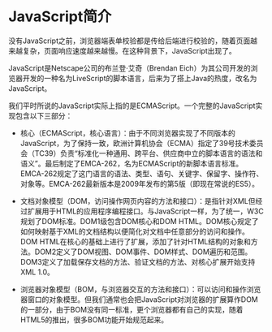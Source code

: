 # JavaScript简介

没有JavaScript之前，浏览器端表单校验都是传给后端进行校验的，随着页面越来越复杂，页面响应速度越来越慢。在这种背景下，JavaScript出现了。

JavaScript是Netscape公司的布兰登·艾奇（Brendan Eich）为其公司开发的浏览器开发的一种名为LiveScript的脚本语言，后来为了搭上Java的热度，改名为JavaScript。

我们平时所说的JavaScript实际上指的是ECMAScript。一个完整的JavaScript实现包含以下三部分：

* 核心（ECMAScript，核心语言）：由于不同浏览器实现了不同版本的JavaScript，为了保持一致，欧洲计算机协会（ECMA）指定了39号技术委员会（TC39）负责“标准化一种通用、跨平台、供应商中立的脚本语言的语法和语义”。最后制定了EMCA-262，名为ECMAScript的新脚本语言标准。EMCA-262规定了这门语言的语法、类型、语句、关键字、保留字、操作符、对象等。EMCA-262最新版本是2009年发布的第5版（即现在常说的ES5）。

* 文档对象模型（DOM，访问操作网页内容的方法和接口）：是指针对XML但经过扩展用于HTML的应用程序编程接口。与JavaScript一样，为了统一，W3C规划了DOM标准。DOM1级包含DOM核心和DOM HTML。DOM核心规定了如何映射基于XML的文档结构以便简化对文档中任意部分的访问和操作。DOM HTML在核心的基础上进行了扩展，添加了针对HTML结构的对象和方法。DOM2定义了DOM视图、DOM事件、DOM样式、DOM遍历和范围。DOM3定义了加载保存文档的方法、验证文档的方法、对核心扩展开始支持XML 1.0。

* 浏览器对象模型（BOM，与浏览器交互的方法和接口）：可以访问和操作浏览器窗口的对象模型。但我们通常也会把JavaScript对浏览器的扩展算作DOM的一部分，由于BOM没有同一标准，更个浏览器都有自己的实现，随着HTML5的推出，很多BOM功能开始规范起来。

